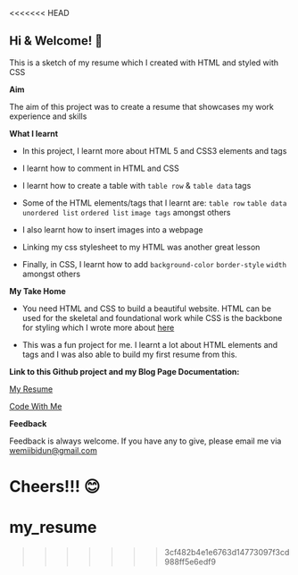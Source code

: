 <<<<<<< HEAD
## Hi & Welcome! 👋


This is a sketch of my resume which I created with HTML and styled with CSS

**Aim**

The aim of this project was to create a resume that showcases my work experience and skills

**What I learnt**

- In this project, I learnt more about HTML 5 and CSS3 elements and tags

- I learnt how to comment in HTML and CSS

- I learnt how to create a table with `table row` & `table data` tags

- Some of the HTML elements/tags that I learnt are: `table row` `table data` `unordered list` `ordered list` `image tags` amongst others

- I also learnt how to insert images into a webpage

- Linking my css stylesheet to my HTML was another great lesson

- Finally, in CSS, I learnt how to add `background-color` `border-style` `width` amongst others

**My Take Home**

- You need HTML and CSS to build a beautiful website. HTML can be used for the skeletal and foundational work while CSS is the backbone for styling which I wrote more about [here](http://www.wemiibidun.com/2019/10/5-differences-between-html-css.html)

- This was a fun project for me. I learnt a lot about HTML elements and tags and I was also able to build my first resume from this.



**Link to this Github project and my Blog Page Documentation:**

[My Resume](https://wemiibidun.github.io/My_Resume/)

[Code With Me](http://www.wemiibidun.com/search/label/coding)

**Feedback**

Feedback is always welcome. If you have any to give, please email me via wemiibidun@gmail.com


**Cheers!!!** 😊
=======
# my_resume
>>>>>>> 3cf482b4e1e6763d14773097f3cd988ff5e6edf9
